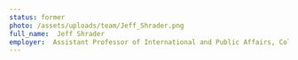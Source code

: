 ```yaml
---
status: former
photo: /assets/uploads/team/Jeff_Shrader.png
full_name:  Jeff Shrader
employer:  Assistant Professor of International and Public Affairs, Columbia University
---
```

